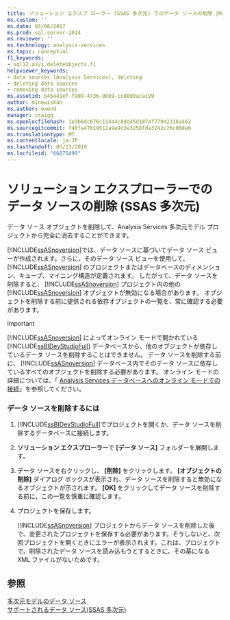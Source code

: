 ```yaml
---
title: ソリューション エクスプ ローラー (SSAS 多次元) でのデータ ソースの削除 |Microsoft Docs
ms.custom: ''
ms.date: 03/06/2017
ms.prod: sql-server-2014
ms.reviewer: ''
ms.technology: analysis-services
ms.topic: conceptual
f1_keywords:
- sql12.asvs.deleteobjects.f1
helpviewer_keywords:
- data sources [Analysis Services], deleting
- deleting data sources
- removing data sources
ms.assetid: b45441ef-f909-4736-98b9-cc80d0acac99
author: minewiskan
ms.author: owend
manager: craigg
ms.openlocfilehash: 1e3b6dc676c11444c8dd45d1874f77942316a462
ms.sourcegitcommit: f40fa47619512a9a9c3e3258fda3242c76c008e6
ms.translationtype: MT
ms.contentlocale: ja-JP
ms.lasthandoff: 05/23/2019
ms.locfileid: "66075499"
---
```

# <a name="delete-a-data-source-in-solution-explorer-ssas-multidimensional"></a>ソリューション エクスプローラーでのデータ ソースの削除 (SSAS 多次元)
  データ ソース オブジェクトを削除して、Analysis Services 多次元モデル プロジェクトから完全に消去することができます。  
  
 [!INCLUDE[ssASnoversion](../../includes/ssasnoversion-md.md)]では、データ ソースに基づいてデータ ソース ビューが作成されます。さらに、そのデータ ソース ビューを使用して、 [!INCLUDE[ssASnoversion](../../includes/ssasnoversion-md.md)] のプロジェクトまたはデータベースのディメンション、キューブ、マイニング構造が定義されます。 したがって、データ ソースを削除すると、 [!INCLUDE[ssASnoversion](../../includes/ssasnoversion-md.md)] プロジェクト内の他の [!INCLUDE[ssASnoversion](../../includes/ssasnoversion-md.md)] オブジェクトが無効になる場合があります。 オブジェクトを削除する前に提供される依存オブジェクトの一覧を、常に確認する必要があります。  
  
> [!IMPORTANT]  
>  [!INCLUDE[ssASnoversion](../../includes/ssasnoversion-md.md)] によってオンライン モードで開かれている [!INCLUDE[ssBIDevStudioFull](../../includes/ssbidevstudiofull-md.md)] データベースから、他のオブジェクトが依存しているデータ ソースを削除することはできません。 データ ソースを削除する前に、 [!INCLUDE[ssASnoversion](../../includes/ssasnoversion-md.md)] データベース内でそのデータ ソースに依存しているすべてのオブジェクトを削除する必要があります。 オンライン モードの詳細については、「 [Analysis Services データベースへのオンライン モードでの接続](connect-in-online-mode-to-an-analysis-services-database.md)」を参照してください。  
  
### <a name="to-delete-a-data-source"></a>データ ソースを削除するには  
  
1.  [!INCLUDE[ssBIDevStudioFull](../../includes/ssbidevstudiofull-md.md)]でプロジェクトを開くか、データ ソースを削除するデータベースに接続します。  
  
2.  **ソリューション エクスプローラー**で **[データ ソース]** フォルダーを展開します。  
  
3.  データ ソースを右クリックし、 **[削除]** をクリックします。 **[オブジェクトの削除]**  ダイアログ ボックスが表示され、データ ソースを削除すると無効になるオブジェクトが示されます。 **[OK]** をクリックしてデータ ソースを削除する前に、この一覧を慎重に確認します。  
  
4.  プロジェクトを保存します。  
  
     [!INCLUDE[ssASnoversion](../../includes/ssasnoversion-md.md)] プロジェクトからデータ ソースを削除した後で、変更されたプロジェクトを保存する必要があります。そうしないと、次回プロジェクトを開くときにエラーが表示されます。これは、プロジェクトで、削除されたデータ ソースを読み込もうとするときに、その基になる XML ファイルがないためです。  
  
## <a name="see-also"></a>参照  
 [多次元モデルのデータ ソース](data-sources-in-multidimensional-models.md)   
 [サポートされるデータ ソース&#40;SSAS 多次元&#41;](supported-data-sources-ssas-multidimensional.md)  
  
  
